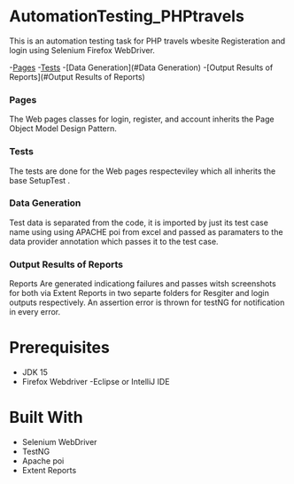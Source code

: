 # AutomationTesting_PHPtravels
This is an automation testing task for PHP travels wbesite Registeration and login using Selenium Firefox WebDriver.

-[Pages](#Pages)
-[Tests](#Tests)
-[Data Generation](#Data Generation)
-[Output Results of Reports](#Output Results of Reports)


### Pages
The Web pages classes for login, register, and account inherits the Page Object Model Design Pattern.

### Tests
The tests are done for the Web pages respecteviley which all inherits the base SetupTest .

### Data Generation
Test data is separated from the code, it is imported by just its test case name using using APACHE poi from excel and passed as paramaters to the data provider annotation which passes it to the test case.

### Output Results of Reports
Reports Are generated indicationg failures and passes witsh screenshots for both via Extent Reports in two separte folders for Resgiter and login outputs respectively. An assertion error is thrown for testNG for notification in every error.

# Prerequisites
- JDK 15
- Firefox Webdriver
-Eclipse or IntelliJ IDE

# Built With
- Selenium WebDriver
- TestNG
- Apache poi
- Extent Reports 



